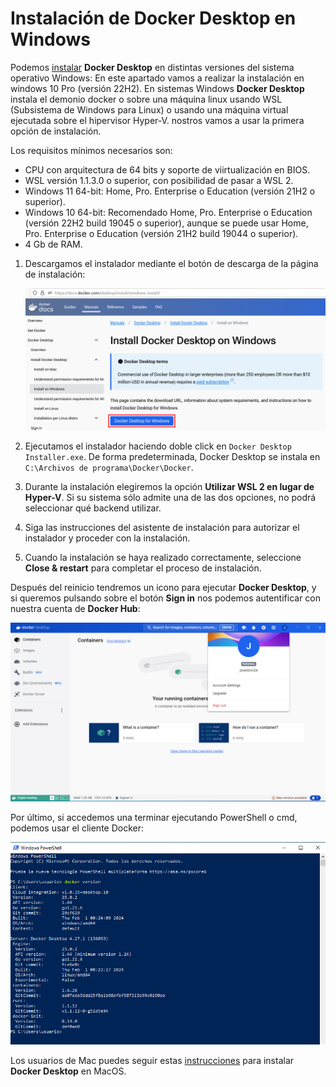 # Instalación de Docker Desktop en Windows

Podemos [instalar](https://docs.docker.com/desktop/install/windows-install/) **Docker Desktop** en distintas versiones del sistema operativo Windows:  En este apartado vamos a realizar la instalación en windows 10 Pro (versión 22H2). En sistemas Windows **Docker Desktop** instala el demonio docker o sobre una máquina linux usando WSL (Subsistema de Windows para Linux) o usando una máquina virtual ejecutada sobre el hipervisor Hyper-V. nostros vamos a usar la primera opción de instalación.

Los requisitos mínimos necesarios son:

* CPU con arquitectura de 64 bits y soporte de viirtualización en BIOS.
* WSL versión 1.1.3.0 o superior, con posibilidad de pasar a WSL 2.
* Windows 11 64-bit: Home, Pro. Enterprise o Education (versión 21H2 o superior).
* Windows 10 64-bit: Recomendado Home, Pro. Enterprise o Education (versión 22H2 build 19045 o superior), aunque se puede usar Home, Pro. Enterprise o Education (versión 21H2 build 19044 o superior).
* 4 Gb de RAM.


1. Descargamos el instalador mediante el botón de descarga de la página de instalación:

    ![windows](img/windows1.png)

2. Ejecutamos el instalador haciendo doble click en `Docker Desktop Installer.exe`. De forma predeterminada, Docker Desktop se instala en `C:\Archivos de programa\Docker\Docker`.
3. Durante la instalación elegiremos la opción **Utilizar WSL 2 en lugar de Hyper-V**. Si su sistema sólo admite una de las dos opciones, no podrá seleccionar qué backend utilizar.
4. Siga las instrucciones del asistente de instalación para autorizar el instalador y proceder con la instalación.
5. Cuando la instalación se haya realizado correctamente, seleccione **Close & restart** para completar el proceso de instalación.

Después del reinicio tendremos un icono para ejecutar **Docker Desktop**, y si queremos pulsando sobre el botón **Sign in** nos podemos autentificar con nuestra cuenta de **Docker Hub**:

![windows](img/windows2.png)

Por último, si accedemos una terminar ejecutando PowerShell o cmd, podemos usar el cliente Docker:

![windows](img/windows3.png)

Los usuarios de Mac puedes seguir estas [instrucciones](https://docs.docker.com/desktop/install/mac-install/) para instalar **Docker Desktop** en MacOS.